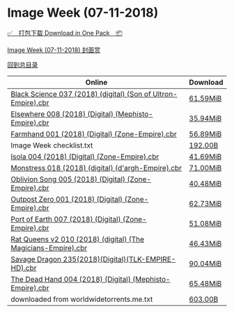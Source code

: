 # Image Week (07-11-2018)

[✅&emsp;打包下载 Download in One Pack&emsp;📦](https://pan.baidu.com/s/1wy8aodUu2zLK5CNd9xiPhw)

[Image Week (07-11-2018) 封面赏](/https://github.com/alicewish/markdown/blob/master/cover/Image-Week-07-11-2018-Covers.md)



[回到总目录](https://github.com/alicewish/markdown/blob/master/Catalogs.md)



Online | Download
--- | ---
[Black Science 037 (2018) (digital) (Son of Ultron-Empire).cbr](https://github.com/alicewish/markdown/blob/master/comic/Black-Science-037-2018-digital-Son-of-Ultron-Empire-cbr.md) | [61.59MiB](https://pan.baidu.com/s/1wy8aodUu2zLK5CNd9xiPhw#list/path=%2FImage%20Week%202018%20Q3%2FImage%20Week%20%2807-11-2018%29%2F%E3%82%B3%E3%82%B7%E3%82%A6%E3%82%A6%E3%82%A6%E3%82%B5%E3%82%A4%E3%82%BF%E3%82%B1%E3%82%B1%E3%82%BB%E3%82%B9%E3%82%B3%E3%82%AF%E3%82%B3%E3%82%A2%E3%82%AF%E3%82%BB%E3%82%AD%E3%82%B3%E3%82%B3%E3%82%AD%E3%82%AA%E3%82%A4%E3%82%A6%E3%82%B5%E3%82%A8%E3%82%AA%E3%82%B3%E3%82%AA%E3%82%B3%E3%82%AA&parentPath=%2FImage%20Week%202018%20Q3)
[Elsewhere 008 (2018) (Digital) (Mephisto-Empire).cbr](https://github.com/alicewish/markdown/blob/master/comic/Elsewhere-008-2018-Digital-Mephisto-Empire-cbr.md) | [35.94MiB](https://pan.baidu.com/s/1wy8aodUu2zLK5CNd9xiPhw#list/path=%2FImage%20Week%202018%20Q3%2FImage%20Week%20%2807-11-2018%29%2F%E3%82%AA%E3%82%B9%E3%82%AB%E3%82%AA%E3%82%B9%E3%82%B9%E3%82%A2%E3%82%B1%E3%82%AF%E3%82%BF%E3%82%AD%E3%82%A8%E3%82%B1%E3%82%AD%E3%82%AF%E3%82%B3%E3%82%A6%E3%82%B5%E3%82%AF%E3%82%BD%E3%82%BB%E3%82%AB%E3%82%A8%E3%82%A4%E3%82%A6%E3%82%B9%E3%82%B7%E3%82%AB%E3%82%BF%E3%82%BF%E3%82%AB%E3%82%AD&parentPath=%2FImage%20Week%202018%20Q3)
[Farmhand 001 (2018) (Digital) (Zone-Empire).cbr](https://github.com/alicewish/markdown/blob/master/comic/Farmhand-001-2018-Digital-Zone-Empire-cbr.md) | [56.89MiB](https://pan.baidu.com/s/1wy8aodUu2zLK5CNd9xiPhw#list/path=%2FImage%20Week%202018%20Q3%2FImage%20Week%20%2807-11-2018%29%2F%E3%82%AB%E3%82%BD%E3%82%B5%E3%82%BB%E3%82%B9%E3%82%B1%E3%82%B3%E3%82%BF%E3%82%A2%E3%82%B7%E3%82%BB%E3%82%BF%E3%82%B9%E3%82%B3%E3%82%A8%E3%82%A4%E3%82%BB%E3%82%B7%E3%82%BD%E3%82%A6%E3%82%B7%E3%82%B7%E3%82%AA%E3%82%BF%E3%82%A6%E3%82%A2%E3%82%B1%E3%82%A8%E3%82%B5%E3%82%B1%E3%82%B9%E3%82%A2&parentPath=%2FImage%20Week%202018%20Q3)
Image Week checklist.txt | [192.00B](https://pan.baidu.com/s/1wy8aodUu2zLK5CNd9xiPhw#list/path=%2FImage%20Week%202018%20Q3%2FImage%20Week%20%2807-11-2018%29%2F%E3%82%A8%E3%82%BB%E3%82%BB%E3%82%AA%E3%82%B3%E3%82%BB%E3%82%B1%E3%82%B1%E3%82%A6%E3%82%A4%E3%82%BF%E3%82%B7%E3%82%B7%E3%82%A6%E3%82%B1%E3%82%BD%E3%82%AF%E3%82%AB%E3%82%B9%E3%82%BD%E3%82%B3%E3%82%BF%E3%82%AB%E3%82%B7%E3%82%A6%E3%82%BF%E3%82%B1%E3%82%A4%E3%82%AA%E3%82%A6%E3%82%A6%E3%82%A4&parentPath=%2FImage%20Week%202018%20Q3)
[Isola 004 (2018) (Digital) (Zone-Empire).cbr](https://github.com/alicewish/markdown/blob/master/comic/Isola-004-2018-Digital-Zone-Empire-cbr.md) | [41.69MiB](https://pan.baidu.com/s/1wy8aodUu2zLK5CNd9xiPhw#list/path=%2FImage%20Week%202018%20Q3%2FImage%20Week%20%2807-11-2018%29%2F%E3%82%B5%E3%82%BD%E3%82%B5%E3%82%A4%E3%82%AA%E3%82%AF%E3%82%A8%E3%82%AA%E3%82%B7%E3%82%A8%E3%82%AA%E3%82%B7%E3%82%B9%E3%82%B1%E3%82%B5%E3%82%B9%E3%82%AD%E3%82%B9%E3%82%A4%E3%82%B9%E3%82%B5%E3%82%BF%E3%82%AD%E3%82%B9%E3%82%A8%E3%82%B1%E3%82%B9%E3%82%A4%E3%82%BF%E3%82%AD%E3%82%BF%E3%82%B9&parentPath=%2FImage%20Week%202018%20Q3)
[Monstress 018 (2018) (digital) (d'argh-Empire).cbr](https://github.com/alicewish/markdown/blob/master/comic/Monstress-018-2018-digital-dargh-Empire-cbr.md) | [71.00MiB](https://pan.baidu.com/s/1wy8aodUu2zLK5CNd9xiPhw#list/path=%2FImage%20Week%202018%20Q3%2FImage%20Week%20%2807-11-2018%29%2F%E3%82%B1%E3%82%B9%E3%82%BF%E3%82%BB%E3%82%AA%E3%82%A8%E3%82%AF%E3%82%BD%E3%82%B7%E3%82%B5%E3%82%AF%E3%82%BF%E3%82%B9%E3%82%A4%E3%82%AA%E3%82%A4%E3%82%B1%E3%82%B1%E3%82%B3%E3%82%A8%E3%82%B7%E3%82%A2%E3%82%BB%E3%82%B3%E3%82%A6%E3%82%B5%E3%82%B7%E3%82%AB%E3%82%AA%E3%82%AB%E3%82%AA%E3%82%A4&parentPath=%2FImage%20Week%202018%20Q3)
[Oblivion Song 005 (2018) (Digital) (Zone-Empire).cbr](https://github.com/alicewish/markdown/blob/master/comic/Oblivion-Song-005-2018-Digital-Zone-Empire-cbr.md) | [40.48MiB](https://pan.baidu.com/s/1wy8aodUu2zLK5CNd9xiPhw#list/path=%2FImage%20Week%202018%20Q3%2FImage%20Week%20%2807-11-2018%29%2F%E3%82%A2%E3%82%BB%E3%82%B5%E3%82%BD%E3%82%A6%E3%82%A2%E3%82%A8%E3%82%A2%E3%82%AB%E3%82%BD%E3%82%AA%E3%82%B9%E3%82%AF%E3%82%AD%E3%82%AF%E3%82%BB%E3%82%A2%E3%82%AF%E3%82%AF%E3%82%AB%E3%82%B1%E3%82%A4%E3%82%AF%E3%82%A2%E3%82%AA%E3%82%AF%E3%82%B5%E3%82%BD%E3%82%AB%E3%82%A8%E3%82%B7%E3%82%AA&parentPath=%2FImage%20Week%202018%20Q3)
[Outpost Zero 001 (2018) (Digital) (Zone-Empire).cbr](https://github.com/alicewish/markdown/blob/master/comic/Outpost-Zero-001-2018-Digital-Zone-Empire-cbr.md) | [62.73MiB](https://pan.baidu.com/s/1wy8aodUu2zLK5CNd9xiPhw#list/path=%2FImage%20Week%202018%20Q3%2FImage%20Week%20%2807-11-2018%29%2F%E3%82%A6%E3%82%AA%E3%82%B1%E3%82%BD%E3%82%AB%E3%82%B3%E3%82%A6%E3%82%A6%E3%82%B3%E3%82%A6%E3%82%B7%E3%82%AF%E3%82%BF%E3%82%AA%E3%82%AF%E3%82%B9%E3%82%AA%E3%82%B1%E3%82%BB%E3%82%B3%E3%82%B9%E3%82%A6%E3%82%AF%E3%82%A6%E3%82%B5%E3%82%AA%E3%82%BD%E3%82%A4%E3%82%B3%E3%82%AB%E3%82%B7%E3%82%B7&parentPath=%2FImage%20Week%202018%20Q3)
[Port of Earth 007 (2018) (Digital) (Zone-Empire).cbr](https://github.com/alicewish/markdown/blob/master/comic/Port-of-Earth-007-2018-Digital-Zone-Empire-cbr.md) | [51.08MiB](https://pan.baidu.com/s/1wy8aodUu2zLK5CNd9xiPhw#list/path=%2FImage%20Week%202018%20Q3%2FImage%20Week%20%2807-11-2018%29%2F%E3%82%BF%E3%82%AD%E3%82%B9%E3%82%B5%E3%82%AA%E3%82%AD%E3%82%B7%E3%82%B9%E3%82%B7%E3%82%B7%E3%82%BF%E3%82%B3%E3%82%B5%E3%82%BF%E3%82%A4%E3%82%BF%E3%82%BD%E3%82%BD%E3%82%B5%E3%82%B9%E3%82%A6%E3%82%B7%E3%82%B9%E3%82%B1%E3%82%A8%E3%82%BF%E3%82%BD%E3%82%B7%E3%82%A4%E3%82%B7%E3%82%BF%E3%82%BB&parentPath=%2FImage%20Week%202018%20Q3)
[Rat Queens v2 010 (2018) (digital) (The Magicians-Empire).cbr](https://github.com/alicewish/markdown/blob/master/comic/Rat-Queens-v2-010-2018-digital-Magicians-Empire-cbr.md) | [46.43MiB](https://pan.baidu.com/s/1wy8aodUu2zLK5CNd9xiPhw#list/path=%2FImage%20Week%202018%20Q3%2FImage%20Week%20%2807-11-2018%29%2F%E3%82%B7%E3%82%AD%E3%82%A2%E3%82%AF%E3%82%B1%E3%82%B3%E3%82%A2%E3%82%AB%E3%82%BB%E3%82%B1%E3%82%AA%E3%82%A4%E3%82%AB%E3%82%A2%E3%82%A6%E3%82%AF%E3%82%AB%E3%82%B1%E3%82%B1%E3%82%AD%E3%82%BF%E3%82%A6%E3%82%B3%E3%82%A6%E3%82%B9%E3%82%A6%E3%82%B7%E3%82%AD%E3%82%A8%E3%82%A2%E3%82%BD%E3%82%A2&parentPath=%2FImage%20Week%202018%20Q3)
[Savage Dragon 235(2018)(Digital)(TLK-EMPIRE-HD).cbr](https://github.com/alicewish/markdown/blob/master/comic/Savage-Dragon-235-2018-Digital-TLK-EMPIRE-HD-cbr.md) | [90.04MiB](https://pan.baidu.com/s/1wy8aodUu2zLK5CNd9xiPhw#list/path=%2FImage%20Week%202018%20Q3%2FImage%20Week%20%2807-11-2018%29%2F%E3%82%A4%E3%82%AA%E3%82%BB%E3%82%B1%E3%82%A4%E3%82%A2%E3%82%A4%E3%82%A6%E3%82%A8%E3%82%A2%E3%82%BB%E3%82%B7%E3%82%B3%E3%82%A4%E3%82%B7%E3%82%B5%E3%82%AB%E3%82%A6%E3%82%B3%E3%82%A2%E3%82%A8%E3%82%BD%E3%82%B3%E3%82%AB%E3%82%B9%E3%82%B9%E3%82%A4%E3%82%BD%E3%82%BB%E3%82%B7%E3%82%A4%E3%82%A2&parentPath=%2FImage%20Week%202018%20Q3)
[The Dead Hand 004 (2018) (Digital) (Mephisto-Empire).cbr](https://github.com/alicewish/markdown/blob/master/comic/Dead-Hand-004-2018-Digital-Mephisto-Empire-cbr.md) | [65.48MiB](https://pan.baidu.com/s/1wy8aodUu2zLK5CNd9xiPhw#list/path=%2FImage%20Week%202018%20Q3%2FImage%20Week%20%2807-11-2018%29%2F%E3%82%B3%E3%82%AD%E3%82%B1%E3%82%A8%E3%82%AA%E3%82%B9%E3%82%BB%E3%82%A6%E3%82%BF%E3%82%A4%E3%82%B9%E3%82%B7%E3%82%B3%E3%82%B5%E3%82%BD%E3%82%AA%E3%82%AA%E3%82%AF%E3%82%AA%E3%82%A4%E3%82%AB%E3%82%BB%E3%82%AA%E3%82%BB%E3%82%AA%E3%82%A6%E3%82%A8%E3%82%BB%E3%82%BB%E3%82%BB%E3%82%AF%E3%82%A8&parentPath=%2FImage%20Week%202018%20Q3)
downloaded from worldwidetorrents.me.txt | [603.00B](https://pan.baidu.com/s/1wy8aodUu2zLK5CNd9xiPhw#list/path=%2FImage%20Week%202018%20Q3%2FImage%20Week%20%2807-11-2018%29%2F%E3%82%A8%E3%82%B7%E3%82%A6%E3%82%B9%E3%82%B1%E3%82%A8%E3%82%B7%E3%82%BB%E3%82%A2%E3%82%AF%E3%82%A2%E3%82%AF%E3%82%AF%E3%82%A4%E3%82%BD%E3%82%A2%E3%82%B5%E3%82%B5%E3%82%AA%E3%82%B3%E3%82%B7%E3%82%BB%E3%82%AD%E3%82%BB%E3%82%A4%E3%82%A6%E3%82%BF%E3%82%B7%E3%82%A8%E3%82%BB%E3%82%A8%E3%82%BB&parentPath=%2FImage%20Week%202018%20Q3)